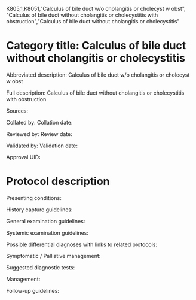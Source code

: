 K805,1,K8051,"Calculus of bile duct w/o cholangitis or cholecyst w obst", "Calculus of bile duct without cholangitis or cholecystitis with obstruction","Calculus of bile duct without cholangitis or cholecystitis"
# Category title: Calculus of bile duct without cholangitis or cholecystitis

Abbreviated description: Calculus of bile duct w/o cholangitis or cholecyst w obst

Full description: Calculus of bile duct without cholangitis or cholecystitis with obstruction

Sources:

Collated by:
Collation date:

Reviewed by:
Review date:

Validated by:
Validation date:

Approval UID:

# Protocol description

Presenting conditions:

History capture guidelines:

General examination guidelines:

Systemic examination guidelines:

Possible differential diagnoses with links to related protocols:

Symptomatic / Palliative management:

Suggested diagnostic tests:

Management:

Follow-up guidelines:
